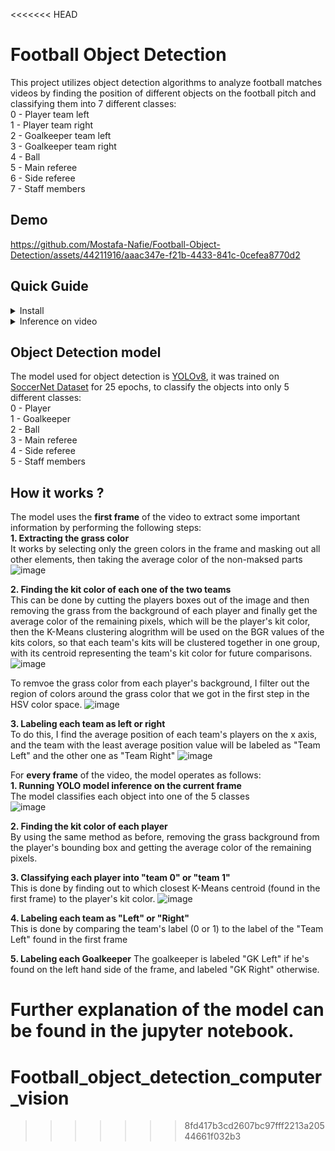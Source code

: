 <<<<<<< HEAD
# Football Object Detection
This project utilizes object detection algorithms to analyze football matches videos by finding the position of different objects on the football pitch and classifying them into 7 different classes:  
0 - Player team left  
1 - Player team right  
2 - Goalkeeper team left  
3 - Goalkeeper team right  
4 - Ball  
5 - Main referee  
6 - Side referee  
7 - Staff members  
## Demo
https://github.com/Mostafa-Nafie/Football-Object-Detection/assets/44211916/aaac347e-f21b-4433-841c-0cefea8770d2



## Quick Guide

<details><summary>Install</summary>
  
```
git clone https://github.com/Mostafa-Nafie/Football-Object-Detection.git
cd "./Football-Object-Detection"
pip install requirements.txt
```

</details>

<details><summary>Inference on video</summary>

To run the model on a video, run the following command: 
```
python main.py /path/to/video
```
The annotated video will be saved to "Football Object Detection/output" folder

</details>

## Object Detection model
The model used for object detection is <a href=https://github.com/ultralytics/ultralytics>YOLOv8</a>, it was trained on <a href=https://drive.google.com/drive/folders/17w9yhEDZS7gLdZGjiwPQytLz3-iTUpKm>SoccerNet Dataset</a> for 25 epochs, to classify the objects into only 5 different classes:  
0 - Player  
1 - Goalkeeper  
2 - Ball  
3 - Main referee  
4 - Side referee  
5 - Staff members  

## How it works ?  
The model uses the **first frame** of the video to extract some important information by performing the following steps:  
**1. Extracting the grass color**  
It works by selecting only the green colors in the frame and masking out all other elements, then taking the average color of the non-maksed parts  
![image](https://github.com/Mostafa-Nafie/Football-Object-Detection/assets/44211916/9369efee-4e1f-4650-b7d5-ddd69aaabd3b)

**2. Finding the kit color of each one of the two teams**  
This can be done by cutting the players boxes out of the image and then removing the grass from the background of each player and finally get the average color of the remaining pixels, which will be the player's kit color, then the K-Means clustering alogrithm will be used on the BGR values of the kits colors, so that each team's kits will be clustered together in one group, with its centroid representing the team's kit color for future comparisons.
![image](https://github.com/Mostafa-Nafie/Football-Object-Detection/assets/44211916/a968a019-e9cf-4356-b8bb-493874c1c26d)

To remvoe the grass color from each player's background, I filter out the region of colors around the grass color that we got in the first step in the HSV color space.
![image](https://github.com/Mostafa-Nafie/Football-Object-Detection/assets/44211916/7afb7e27-97dd-42cb-9e12-421ef231a5b4)  

**3. Labeling each team as left or right**  
To do this, I find the average position of each team's players on the x axis, and the team with the least average position value will be labeled as "Team Left" and the other one as "Team Right"
![image](https://github.com/Mostafa-Nafie/Football-Object-Detection/assets/44211916/659fe1ec-2ae9-4a15-b109-302b3d2b0e71)  

For **every frame** of the video, the model operates as follows:  
**1. Running YOLO model inference on the current frame**  
The model classifies each object into one of the 5 classes  
![image](https://github.com/Mostafa-Nafie/Football-Object-Detection/assets/44211916/3c5d2d05-4f85-4b0e-9389-c29d14aeb17d)

**2. Finding the kit color of each player**  
By using the same method as before, removing the grass background from the player's bounding box and getting the average color of the remaining pixels.  

**3. Classifying each player into "team 0" or "team 1"**  
This is done by finding out to which closest K-Means centroid (found in the first frame) to the player's kit color.
![image](https://github.com/Mostafa-Nafie/Football-Object-Detection/assets/44211916/68a7d2c0-4d06-465a-a5dc-a7f1c8878b6e)

**4. Labeling each team as "Left" or "Right"**  
This is done by comparing the team's label (0 or 1) to the label of the "Team Left" found in the first frame

**5. Labeling each Goalkeeper**
The goalkeeper is labeled "GK Left" if he's found on the left hand side of the frame, and labeled "GK Right" otherwise.

Further explanation of the model can be found in the jupyter notebook.
=======
# Football_object_detection_computer_vision
>>>>>>> 8fd417b3cd2607bc97fff2213a20544661f032b3

